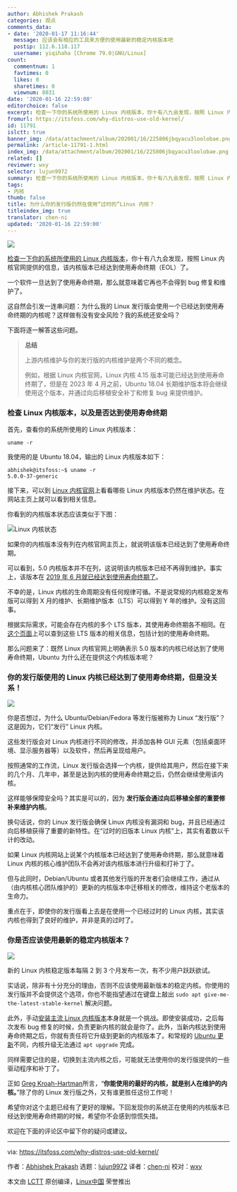 ```yaml
---
author: Abhishek Prakash
categories: 观点
comments_data:
- date: '2020-01-17 11:16:44'
  message: 应该会有相应的工具来方便的使用最新的稳定内核版本吧
  postip: 112.6.118.117
  username: yiqihaha [Chrome 79.0|GNU/Linux]
count:
  commentnum: 1
  favtimes: 0
  likes: 0
  sharetimes: 0
  viewnum: 8031
date: '2020-01-16 22:59:00'
editorchoice: false
excerpt: 检查一下你的系统所使用的 Linux 内核版本，你十有八九会发现，按照 Linux 内核官网提供的信息，该内核版本已经达到使用寿命终期（EOL）了。
fromurl: https://itsfoss.com/why-distros-use-old-kernel/
id: 11791
islctt: true
banner_img: /data/attachment/album/202001/16/225806jbqyacu3loolobae.png
permalink: /article-11791-1.html
index_img: /data/attachment/album/202001/16/225806jbqyacu3loolobae.png.thumb.jpg
related: []
reviewer: wxy
selector: lujun9972
summary: 检查一下你的系统所使用的 Linux 内核版本，你十有八九会发现，按照 Linux 内核官网提供的信息，该内核版本已经达到使用寿命终期（EOL）了。
tags:
- 内核
thumb: false
title: 为什么你的发行版仍然在使用“过时的”Linux 内核？
titleindex_img: true
translator: chen-ni
updated: '2020-01-16 22:59:00'
---
```


![](/data/attachment/album/202001/16/225806jbqyacu3loolobae.png)


[检查一下你的系统所使用的 Linux 内核版本](https://itsfoss.com/find-which-kernel-version-is-running-in-ubuntu/)，你十有八九会发现，按照 Linux 内核官网提供的信息，该内核版本已经达到使用寿命终期（EOL）了。


一个软件一旦达到了使用寿命终期，那么就意味着它再也不会得到 bug 修复和维护了。


这自然会引发一连串问题：为什么我的 Linux 发行版会使用一个已经达到使用寿命终期的内核呢？这样做有没有安全风险？我的系统还安全吗？


下面将逐一解答这些问题。



> 
> **总结**
> 
> 
> 上游内核维护与你的发行版的内核维护是两个不同的概念。
> 
> 
> 例如，根据 Linux 内核官网，Linux 内核 4.15 版本可能已经达到使用寿命终期了，但是在 2023 年 4 月之前，Ubuntu 18.04 长期维护版本将会继续使用这个版本，并通过向后移植安全补丁和修复 bug 来提供维护。
> 
> 
> 


### 检查 Linux 内核版本，以及是否达到使用寿命终期


首先，查看你的系统所使用的 Linux 内核版本：



```
uname -r
```

我使用的是 Ubuntu 18.04，输出的 Linux 内核版本如下：



```
abhishek@itsfoss:~$ uname -r
5.0.0-37-generic
```

接下来，可以到 [Linux 内核官网](https://www.kernel.org/)上看看哪些 Linux 内核版本仍然在维护状态。在网站主页上就可以看到相关信息。


你看到的内核版本状态应该类似于下图：


![Linux 内核状态](/data/attachment/album/202001/16/225934mpeb95byeky59spp.jpg)


如果你的内核版本没有列在内核官网主页上，就说明该版本已经达到了使用寿命终期。


可以看到，5.0 内核版本并不在列，这说明该内核版本已经不再得到维护。事实上，该版本在 [2019 年 6 月就已经达到使用寿命终期了](http://lkml.iu.edu/hypermail/linux/kernel/1906.0/02354.html)。


不幸的是，Linux 内核的生命周期没有任何规律可循。不是说常规的内核稳定发布版可以得到 X 月的维护、长期维护版本（LTS）可以得到 Y 年的维护。没有这回事。


根据实际需求，可能会存在内核的多个 LTS 版本，其使用寿命终期各不相同。在[这个页面](https://www.kernel.org/categories/releases.html)上可以查到这些 LTS 版本的相关信息，包括计划的使用寿命终期。


那么问题来了：既然 Linux 内核官网上明确表示 5.0 版本的内核已经达到了使用寿命终期，Ubuntu 为什么还在提供这个内核版本呢？


### 你的发行版使用的 Linux 内核已经达到了使用寿命终期，但是没关系！


![](/data/attachment/album/202001/16/225922r6k6jggrj6kj2z8u.png)


你是否想过，为什么 Ubuntu/Debian/Fedora 等发行版被称为 Linux “发行版”？这是因为，它们“发行” Linux 内核。


这些发行版会对 Linux 内核进行不同的修改，并添加各种 GUI 元素（包括桌面环境、显示服务器等）以及软件，然后再呈现给用户。


按照通常的工作流，Linux 发行版会选择一个内核，提供给其用户，然后在接下来的几个月、几年中，甚至是达到内核的使用寿命终期之后，仍然会继续使用该内核。


这样能够保障安全吗？其实是可以的，因为 **发行版会通过向后移植全部的重要修补来维护内核**。


换句话说，你的 Linux 发行版会确保 Linux 内核没有漏洞和 bug，并且已经通过向后移植获得了重要的新特性。在“过时的旧版本 Linux 内核”上，其实有着数以千计的改动。


如果 Linux 内核网站上说某个内核版本已经达到了使用寿命终期，那么就意味着 Linux 内核的核心维护团队不会再对该内核版本进行升级和打补丁了。


但与此同时，Debian/Ubuntu 或者其他发行版的开发者们会继续工作，通过从（由内核核心团队维护的）更新的内核版本中迁移相关的修改，维持这个老版本的生命力。


重点在于，即使你的发行版看上去是在使用一个已经过时的 Linux 内核，其实该内核也得到了良好的维护，并非是真的过时了。


### 你是否应该使用最新的稳定内核版本？


![](/data/attachment/album/202001/16/225924xh37qhvppvk333h7.png)


新的 Linux 内核稳定版本每隔 2 到 3 个月发布一次，有不少用户跃跃欲试。


实话说，除非有十分充分的理由，否则不应该使用最新版本的稳定内核。你使用的发行版并不会提供这个选项，你也不能指望通过在键盘上敲出 `sudo apt give-me-the-latest-stable-kernel` 解决问题。


此外，手动[安装主流 Linux 内核版本](https://wiki.ubuntu.com/Kernel/MainlineBuilds)本身就是一个挑战。即使安装成功，之后每次发布 bug 修复的时候，负责更新内核的就会是你了。此外，当新内核达到使用寿命终期之后，你就有责任将它升级到更新的内核版本了。和常规的 [Ubuntu 更新](https://itsfoss.com/update-ubuntu/)不同，内核升级无法通过 `apt upgrade` 完成。


同样需要记住的是，切换到主流内核之后，可能就无法使用你的发行版提供的一些驱动程序和补丁了。


正如 [Greg Kroah-Hartman](https://en.wikipedia.org/wiki/Greg_Kroah-Hartman)所言，“**你能使用的最好的内核，就是别人在维护的内核。**”除了你的 Linux 发行版之外，又有谁更胜任这份工作呢！


希望你对这个主题已经有了更好的理解。下回发现你的系统正在使用的内核版本已经达到使用寿命终期的时候，希望你不会感到惊慌失措。


欢迎在下面的评论区中留下你的疑问或建议。




---


via: <https://itsfoss.com/why-distros-use-old-kernel/>


作者：[Abhishek Prakash](https://itsfoss.com/author/abhishek/) 选题：[lujun9972](https://github.com/lujun9972) 译者：[chen-ni](https://github.com/chen-ni) 校对：[wxy](https://github.com/wxy)


本文由 [LCTT](https://github.com/LCTT/TranslateProject) 原创编译，[Linux中国](https://linux.cn/) 荣誉推出